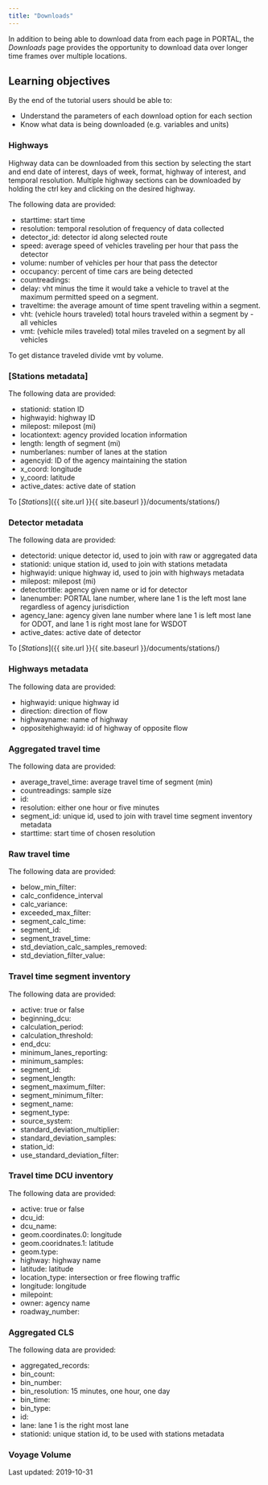 ```yaml
---
title: "Downloads"
---
```

In addition to being able to download data from each page in PORTAL, the _Downloads_ page provides the opportunity to download data over longer time frames over multiple locations.

## Learning objectives
By the end of the tutorial users should be able to:

* Understand the parameters of each download option for each section
* Know what data is being downloaded (e.g. variables and units)

### Highways
Highway data can be downloaded from this section by selecting the start and end date of interest, days of week, format, highway of interest, and temporal resolution. Multiple highway sections can be downloaded by holding the ctrl key and clicking on the desired highway.

The following data are provided:
- starttime: start time
- resolution: temporal resolution of frequency of data collected
- detector_id: detector id along selected route
- speed: average speed of vehicles traveling per hour that pass the detector
- volume: number of vehicles per hour that pass the detector
- occupancy: percent of time cars are being detected
- countreadings:
- delay: vht minus the time it would take a vehicle to travel at the maximum permitted speed on a segment.
- traveltime: the average amount of time spent traveling within a segment.
- vht: (vehicle hours traveled) total hours traveled within a segment by - all vehicles
- vmt: (vehicle miles traveled) total miles traveled on a segment by all vehicles

To get distance traveled divide vmt by volume.

### [Stations metadata]

The following data are provided:
- stationid: station ID
- highwayid: highway ID
- milepost: milepost (mi)
- locationtext: agency provided location information
- length: length of segment (mi)
- numberlanes: number of lanes at the station
- agencyid: ID of the agency maintaining the station
- x_coord: longitude
- y_coord: latitude
- active_dates: active date of station

To [_Stations_]({{ site.url }}{{ site.baseurl }}/documents/stations/)

### Detector metadata

The following data are provided:
- detectorid: unique detector id, used to join with raw or aggregated data
- stationid: unique station id, used to join with stations metadata
- highwayid: unique highway id, used to join with highways metadata
- milepost: milepost (mi)
- detectortitle: agency given name or id for detector
- lanenumber: PORTAL lane number, where lane 1 is the left most lane regardless of agency jurisdiction
- agency_lane: agency given lane number where lane 1 is left most lane for ODOT, and lane 1 is right most lane for WSDOT
- active_dates: active date of detector

To [_Stations_]({{ site.url }}{{ site.baseurl }}/documents/stations/)

### Highways metadata
The following data are provided:
- highwayid: unique highway id
- direction: direction of flow
- highwayname: name of highway
- oppositehighwayid: id of highway of opposite flow

### Aggregated travel time
The following data are provided:
- average_travel_time: average travel time of segment (min)
- countreadings: sample size
- id:
- resolution: either one hour or five minutes
- segment_id: unique id, used to join with travel time segment inventory metadata
- starttime: start time of chosen resolution

### Raw travel time
The following data are provided:
- below_min_filter:
- calc_confidence_interval
- calc_variance:
- exceeded_max_filter:
- segment_calc_time:
- segment_id:
- segment_travel_time:
- std_deviation_calc_samples_removed:
- std_deviation_filter_value:

### Travel time segment inventory
The following data are provided:
- active: true or false
- beginning_dcu:
- calculation_period:
- calculation_threshold:
- end_dcu:
- minimum_lanes_reporting:
- minimum_samples:
- segment_id:
- segment_length:
- segment_maximum_filter:
- segment_minimum_filter:
- segment_name:
- segment_type:
- source_system:
- standard_deviation_multiplier:
- standard_deviation_samples:
- station_id:
- use_standard_deviation_filter:

### Travel time DCU inventory
The following data are provided:
- active: true or false
- dcu_id:
- dcu_name:
- geom.coordinates.0: longitude
- geom.cooridnates.1: latitude
- geom.type:
- highway: highway name
- latitude: latitude
- location_type: intersection or free flowing traffic
- longitude: longitude
- milepoint:
- owner: agency name
- roadway_number:

### Aggregated CLS
The following data are provided:
- aggregated_records:
- bin_count:
- bin_number:
- bin_resolution: 15 minutes, one hour, one day
- bin_time:
- bin_type:
- id:
- lane: lane 1 is the right most lane
- stationid: unique station id, to be used with stations metadata

### Voyage Volume

Last updated: 2019-10-31

